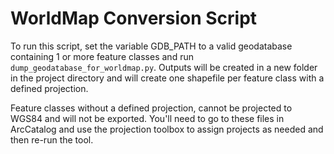 WorldMap Conversion Script
===================

To run this script, set the variable GDB_PATH to a valid geodatabase containing 1 or more feature classes and run ```dump_geodatabase_for_worldmap.py```. Outputs will be created in a new folder in the project directory and will create one shapefile per feature class with a defined projection. 

Feature classes without a defined projection, cannot be projected to WGS84 and will not be exported. You'll need to go to these files in ArcCatalog and use the projection toolbox to assign projects as needed and then re-run the tool.
